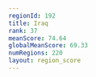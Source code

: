 ```yaml
---
regionId: 192
title: Iraq
rank: 37
meanScore: 74.64
globalMeanScore: 69.33
numRegions: 220
layout: region_score
---
```

